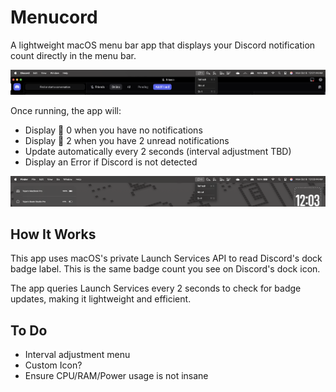 # Menucord

A lightweight macOS menu bar app that displays your Discord notification count directly in the menu bar.

![alt text](https://github.com/tejasannap/Menucord/blob/main/images/menu.png? "Menucord")

Once running, the app will:
- Display 💬 0 when you have no notifications
- Display 💬 2 when you have 2 unread notifications
- Update automatically every 2 seconds (interval adjustment TBD)
- Display an Error if Discord is not detected

![alt text](https://github.com/tejasannap/Menucord/blob/main/images/discordError.png? "Menucord Error")


## How It Works

This app uses macOS's private Launch Services API to read Discord's dock badge label. This is the same badge count you see on Discord's dock icon. 

The app queries Launch Services every 2 seconds to check for badge updates, making it lightweight and efficient.


## To Do
- Interval adjustment menu
- Custom Icon?
- Ensure CPU/RAM/Power usage is not insane 
